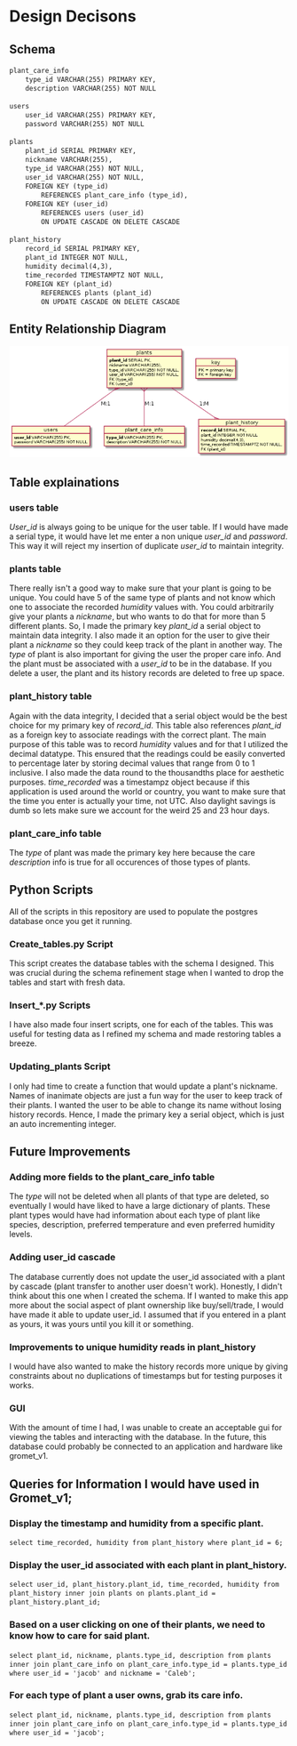 # Design Decisons

## Schema
```
plant_care_info
    type_id VARCHAR(255) PRIMARY KEY,
    description VARCHAR(255) NOT NULL

users
    user_id VARCHAR(255) PRIMARY KEY,
    password VARCHAR(255) NOT NULL

plants
    plant_id SERIAL PRIMARY KEY,
    nickname VARCHAR(255),
    type_id VARCHAR(255) NOT NULL,
    user_id VARCHAR(255) NOT NULL,
    FOREIGN KEY (type_id)
        REFERENCES plant_care_info (type_id),
    FOREIGN KEY (user_id)
        REFERENCES users (user_id)
        ON UPDATE CASCADE ON DELETE CASCADE

plant_history
    record_id SERIAL PRIMARY KEY,
    plant_id INTEGER NOT NULL,
    humidity decimal(4,3),
    time_recorded TIMESTAMPTZ NOT NULL,
    FOREIGN KEY (plant_id)
        REFERENCES plants (plant_id)
        ON UPDATE CASCADE ON DELETE CASCADE
```
## Entity Relationship Diagram
![](plant_uml.png)

## Table explainations

### users table
_User_id_ is always going to be unique for the user table. If I would have made a serial type, it would have let me enter a non unique _user_id_ and _password_. This way it will reject my insertion of duplicate _user_id_ to maintain integrity. 

### plants table
There really isn't a good way to make sure that your plant is going to be unique. You could have 5 of the same type of plants and not know which one to associate the recorded _humidity_ values with. You could arbitrarily give your plants a _nickname_, but who wants to do that for more than 5 different plants. So, I made the primary key _plant_id_ a serial object to maintain data integrity. I also made it an option for the user to give their plant a _nickname_ so they could keep track of the plant in another way. The _type_ of plant is also important for giving the user the proper care info. And the plant must be associated with a _user_id_ to be in the database. If you delete a user, the plant and its history records are deleted to free up space.

### plant_history table
Again with the data integrity, I decided that a serial object would be the best choice for my primary key of _record_id_. This table also references _plant_id_ as a foreign key to associate readings with the correct plant. The main purpose of this table was to record _humidity_ values and for that I utilized the decimal datatype. This ensured that the readings could be easily converted to percentage later by storing decimal values that range from 0 to 1 inclusive. I also made the data round to the thousandths place for aesthetic purposes. _time_recorded_ was a timestampz object because if this application is used around the world or country, you want to make sure that the time you enter is actually your time, not UTC. Also daylight savings is dumb so lets make sure we account for the weird 25 and 23 hour days.

### plant_care_info table
The _type_ of plant was made the primary key here because the care _description_ info is true for all occurences of those types of plants.

## Python Scripts
All of the scripts in this repository are used to populate the postgres database once you get it running. 

### Create_tables.py Script
This script creates the database tables with the schema I designed. This was crucial during the schema refinement stage when I wanted to drop the tables and start with fresh data.

### Insert_*.py Scripts
I have also made four insert scripts, one for each of the tables. This was useful for testing data as I refined my schema and made restoring tables a breeze. 

### Updating_plants Script
I only had time to create a function that would update a plant's nickname. Names of inanimate objects are just a fun way for the user to keep track of their plants. I wanted the user to be able to change its name without losing history records. Hence, I made the primary key a serial object, which is just an auto incrementing integer.

## Future Improvements

### Adding more fields to the plant_care_info table
The _type_ will not be deleted when all plants of that type are deleted, so eventually I would have liked to have a large dictionary of plants. These plant types would have had information about each type of plant like species, description, preferred temperature and even preferred humidity levels.

### Adding user_id cascade
The database currently does not update the user_id associated with a plant by cascade (plant transfer to another user doesn't work). Honestly, I didn't think about this one when I created the schema. If I wanted to make this app more about the social aspect of plant ownership like buy/sell/trade, I would have made it able to update user_id. I assumed that if you entered in a plant as yours, it was yours until you kill it or something. 

### Improvements to unique humidity reads in plant_history
I would have also wanted to make the history records more unique by giving constraints about no duplications of timestamps but for testing purposes it works.

### GUI
With the amount of time I had, I was unable to create an acceptable gui for viewing the tables and interacting with the database. In the future, this database could probably be connected to an application and hardware like gromet_v1.

## Queries for Information I would have used in Gromet_v1;

### Display the timestamp and humidity from a specific plant.
```
select time_recorded, humidity from plant_history where plant_id = 6;
```

### Display the user_id associated with each plant in plant_history.
```
select user_id, plant_history.plant_id, time_recorded, humidity from plant_history inner join plants on plants.plant_id = plant_history.plant_id;
```

### Based on a user clicking on one of their plants, we need to know how to care for said plant.
```
select plant_id, nickname, plants.type_id, description from plants inner join plant_care_info on plant_care_info.type_id = plants.type_id where user_id = 'jacob' and nickname = 'Caleb';
```

### For each type of plant a user owns, grab its care info.
```
select plant_id, nickname, plants.type_id, description from plants inner join plant_care_info on plant_care_info.type_id = plants.type_id where user_id = 'jacob';
```